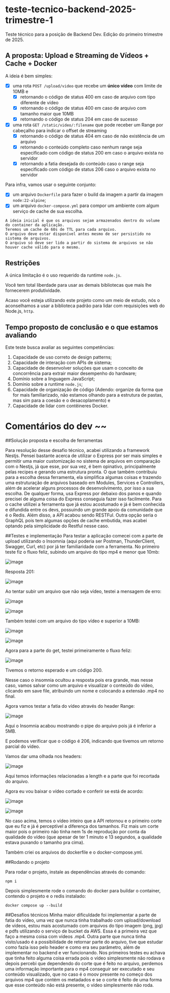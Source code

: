 # teste-tecnico-backend-2025-trimestre-1
Teste técnico para a posição de Backend Dev. Edição do primeiro trimestre de 2025.

## A proposta: Upload e Streaming de Vídeos + Cache + Docker

A ideia é bem simples:

- [x] uma rota `POST /upload/video` que recebe um **único vídeo** com limite de 10MB e
    - [x] retornando o código de status 400 em caso de arquivo com tipo diferente de vídeo
    - [x] retornando o código de status 400 em caso de arquivo com tamanho maior que 10MB
    - [x] retornando o código de status 204 em caso de sucesso
- [x] uma rota `GET /static/video/:filename` que pode receber um Range por cabeçalho para indicar o offset de streaming
    - [x] retornando o código de status 404 em caso de não existência de um arquivo
    - [x] retornando o conteúdo completo caso nenhum range seja especificado com código de status 200 em caso o arquivo exista no servidor
    - [x] retornando a fatia desejada do conteúdo caso o range seja especificado com código de status 206
    caso o arquivo exista no servidor

Para infra, vamos usar o seguinte conjunto:

- [x] um arquivo `Dockerfile` para fazer o build da imagem a partir da imagem `node:22-alpine`;
- [x] um arquivo `docker-compose.yml` para compor um ambiente com algum serviço de cache de sua escolha.

```plain
A ideia inicial é que os arquivos sejam armazenados dentro do volume do container da aplicação.
Teremos um cache de 60s de TTL para cada arquivo.
O arquivo deve estar disponível antes mesmo de ser persistido no sistema de arquivos.
O arquivo só deve ser lido a partir do sistema de arquivos se não houver cache válido para o mesmo.
```

## Restrições

A única limitação é o uso requerido da runtime `node.js`.

Você tem total liberdade para usar as demais bibliotecas que mais lhe fornecerem produtividade.

Acaso você esteja utilizando este projeto como um meio de estudo, nós o aconselhamos a usar a biblioteca padrão para lidar com requisições web do Node.js, `http`.

## Tempo proposto de conclusão e o que estamos avaliando

Este teste busca avaliar as seguintes competências:

1. Capacidade de uso correto de design patterns;
2. Capacidade de interação com APIs de sistema;
3. Capacidade de desenvolver soluções que usam o conceito de concorrência para extrair maior desempenho do hardware;
4. Domínio sobre a linguagem JavaScript;
5. Domínio sobre a runtime `node.js`;
6. Capacidade de organização de código (Adendo: organize da forma que for mais familiarizado, não estamos olhando para a estrutura de pastas, mas sim para a coesão e o desacoplamento) e
7. Capacidade de lidar com contêineres Docker.

# Comentários do dev ~~

##Solução proposta e escolha de ferramentas

Para resolução desse desafio técnico, acabei utilizando a framework Nestjs. Pensei bastante acerca de utilizar o Express por ser mais simples e permitir uma maior customização no sistema de arquivos em comparação com o Nestjs, já que esse, por sua vez, é bem opinativo, principalmente pelas recipes e gerando uma estrutura pronta. O que também contribuiu para a escolha dessa ferramenta, ela simplifica algumas coisas e trazendo uma estruturação de arquivos baseado em Modules, Services e Controllers, além de acelerar alguns processos de desenvolvimento, por isso a sua escolha. De qualquer forma, usa Express por debaixo dos panos e quando precisei de alguma coisa do Express conseguia fazer isso facilmente.
Para o cache utilizei a ferramenta que já estou acostumado e já é bem conhecida e difundida entre os devs, possuindo um grande apoio da comunidade que é o Redis.
Além disso, a API acabou sendo RESTFul. Outra opção seria o GraphQL pois tem algumas opções de cache embutida, mas acabei optando pela simplicidade do Restful nesse caso.

##Testes e implementação
Para testar a aplicação comecei com a parte de upload utilizando o Insomnia (aqui poderia ser Postman, ThunderClient, Swagger, Curl, etc) por já ter familiaridade com a ferramenta. No primeiro teste fiz o fluxo feliz, subindo um arquivo do tipo mp4 e menor que 10mb:

![image](https://github.com/user-attachments/assets/4ad570d8-0d73-4d48-8b0e-6cc06a017fde)

Resposta 201:

![image](https://github.com/user-attachments/assets/7d4a5d2f-22d5-40c1-ba02-2d0ffc9899cb)

Ao tentar subir um arquivo que não seja vídeo, testei a mensagem de erro:

![image](https://github.com/user-attachments/assets/c36481f2-2c52-4513-a430-cd96d35e860f)

![image](https://github.com/user-attachments/assets/65032e11-b9cb-4b19-a819-00cf964b32aa)

Também testei com um arquivo do tipo vídeo e superior a 10MB:

![image](https://github.com/user-attachments/assets/e2a23d2d-a051-4118-bcd3-865a4f385db1)

![image](https://github.com/user-attachments/assets/d51781a1-abfa-482a-a906-f789fc25242c)

Agora para a parte do get, testei primeiramente o fluxo feliz:

![image](https://github.com/user-attachments/assets/b307e430-3391-4a8c-8df6-4934a71f88b5)

Tivemos o retorno esperado e um código 200.

Nesse caso o insomnia ocultou a resposta pois era grande, mas nesse caso, vamos salvar como um arquivo e visualizar o conteúdo do vídeo, clicando em save file, atribuindo um nome e colocando a extensão .mp4 no final.

Agora vamos testar a fatia do vídeo através do header Range:

![image](https://github.com/user-attachments/assets/a768b67e-3a32-4a86-9818-68c8e8a88b93)

Aqui o Insomnia acabou mostrando o pipe do arquivo pois já é inferior a 5MB.

E podemos verificar que o código é 206, indicando que tivemos um retorno parcial do vídeo.

Vamos dar uma olhada nos headers:

![image](https://github.com/user-attachments/assets/2c0a7b7f-31c6-4d84-a014-b8f7f91f3bd1)

Aqui temos informações relacionadas a length e a parte que foi recortada do arquivo.

Agora eu vou baixar o vídeo cortado e conferir se está de acordo:

![image](https://github.com/user-attachments/assets/af57a671-87be-412c-a657-5a69620b17b6)

![image](https://github.com/user-attachments/assets/08436547-aa40-4d26-9b9f-f8c0a6b2b763)

No caso acima, temos o vídeo inteiro que a API retornou e o primeiro corte que eu fiz e já é perceptível a diferença dos tamanhos. Fiz mais um corte maior pois o primeiro não tinha nem 1s de reprodução por conta da qualidade do vídeo (que apesar de ter 1 minuto e 13 segundos, a qualidade estava puxando o tamanho pra cima).

Também criei os arquivos do dockerfile e o docker-compose.yml.

##Rodando o projeto

Para rodar o projeto, instale as dependências através do comando:

```
npm i
```

Depois simplesmente rode o comando do docker para buildar o container, contendo o projeto e o redis instalado:

```
docker compose up --build
```

##Desafios técnicos
Minha maior dificuldade foi implementar a parte de fatia do vídeo, uma vez que nunca tinha trabalhado com upload/download de vídeos, estou mais acostumado com arquivos do tipo imagem (png, jpg) e pdfs utilizando o serviço de bucket da AWS. Essa é a primeira vez que faço a mesma coisa com vídeos .mp4. Outra parte que nunca tinha visto/usado é a possibilidade de retornar parte do arquivo, tive que estudar como fazia isso pelo header e como era seu parâmetro, além de implementar no backend e ver funcionando.
Nos primeiros testes eu achava que tinha feito alguma coisa errada pois o vídeo simplesmente não rodava e depois percebi que dependendo do corte que é feito no arquivo, perdemos uma informação importante para o mp4 conseguir ser executado e seu conteúdo visualizado, que no caso é o moov presente no começo dos arquivos mp4 que contém os metadados e se o corte é feito de uma forma que esse conteúdo não está presente, o vídeo simplesmente não roda.
